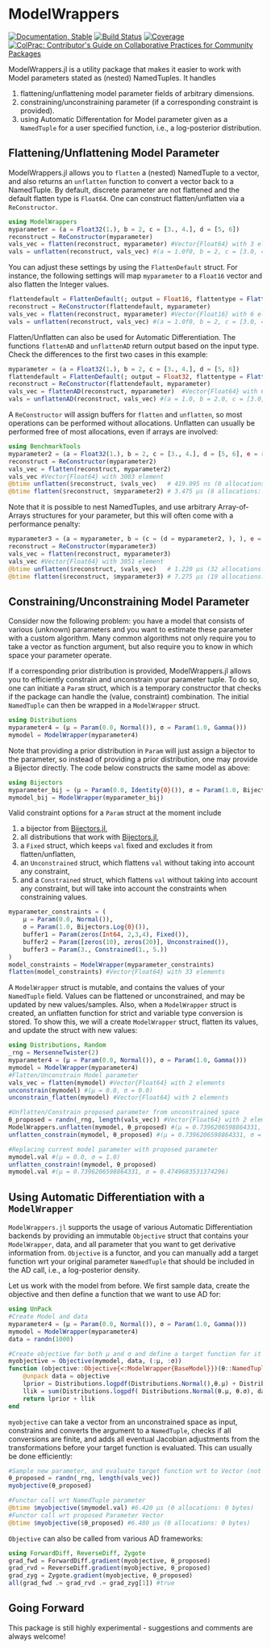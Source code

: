 # ModelWrappers

[![Documentation, Stable](https://img.shields.io/badge/docs-stable-blue.svg)](https://paschermayr.github.io/ModelWrappers.jl/)
[![Build Status](https://github.com/paschermayr/ModelWrappers.jl/actions/workflows/CI.yml/badge.svg?branch=main)](https://github.com/paschermayr/ModelWrappers.jl/actions/workflows/CI.yml?query=branch%3Amain)
[![Coverage](https://codecov.io/gh/paschermayr/ModelWrappers.jl/branch/main/graph/badge.svg)](https://codecov.io/gh/paschermayr/ModelWrappers.jl)
[![ColPrac: Contributor's Guide on Collaborative Practices for Community Packages](https://img.shields.io/badge/ColPrac-Contributor's%20Guide-blueviolet)](https://github.com/SciML/ColPrac)

ModelWrappers.jl is a utility package that makes it easier to work with Model parameters stated as (nested) NamedTuples. It handles
1. flattening/unflattening model parameter fields of arbitrary dimensions.
2. constraining/unconstraining parameter (if a corresponding constraint is provided).
3. using Automatic Differentation for Model parameter given as a `NamedTuple` for a user specified function, i.e., a log-posterior distribution.

<!---

[BaytesMCMC.jl](xxx)
[BaytesFilters.jl](xxx)
[BaytesPMCMC.jl](xxx)
[BaytesSMC.jl](xxx)
[Baytes.jl](xxx)
-->

## Flattening/Unflattening Model Parameter

ModelWrappers.jl allows you to `flatten` a (nested) NamedTuple to a vector, and also returns an `unflatten` function to convert a vector back to a NamedTuple. By default, discrete parameter are not flattened and the default flatten type is `Float64`. One can construct flatten/unflatten via a `ReConstructor`.
```julia
using ModelWrappers
myparameter = (a = Float32(1.), b = 2, c = [3., 4.], d = [5, 6])
reconstruct = ReConstructor(myparameter)
vals_vec = flatten(reconstruct, myparameter) #Vector{Float64} with 3 elements (1., 3., 4.)
vals = unflatten(reconstruct, vals_vec) #(a = 1.0f0, b = 2, c = [3.0, 4.0], d = [5, 6])
```

You can adjust these settings by using the `FlattenDefault` struct. For instance, the following settings will map `myparameter` to a `Float16` vector and also flatten the Integer values.
```julia
flattendefault = FlattenDefault(; output = Float16, flattentype = FlattenAll())
reconstruct = ReConstructor(flattendefault, myparameter)
vals_vec = flatten(reconstruct, myparameter) #Vector{Float16} with 6 elements (1., 2., 3., 4., 5., 6.)
vals = unflatten(reconstruct, vals_vec) #(a = 1.0f0, b = 2, c = [3.0, 4.0], d = [5, 6])
```

Flatten/Unflatten can also be used for Automatic Differentiation. The functions `flattenAD` and `unflattenAD` return output based on the input type. Check the differences to the first two cases in this example:
```julia
myparameter = (a = Float32(1.), b = 2, c = [3., 4.], d = [5, 6])
flattendefault = FlattenDefault(; output = Float32, flattentype = FlattenAll())
reconstruct = ReConstructor(flattendefault, myparameter)
vals_vec = flattenAD(reconstruct, myparameter)  #Vector{Float64} with 6 elements (1.00 2.00 3.00 4.00 5.00 6.00)
vals = unflattenAD(reconstruct, vals_vec) #(a = 1.0, b = 2.0, c = [3.0, 4.0], d = [5.0, 6.0])
```

A `ReConstructor` will assign buffers for `flatten` and `unflatten`, so most operations can be performed without allocations. Unflatten can usually be performed free of most allocations, even if arrays are involved:
```julia
using BenchmarkTools
myparameter2 = (a = Float32(1.), b = 2, c = [3., 4.], d = [5, 6], e = randn(1000), f = rand(1:2, 1000), g = randn(1000, 2))
reconstruct = ReConstructor(myparameter2)
vals_vec = flatten(reconstruct, myparameter2)
vals_vec #Vector{Float64} with 3003 element
@btime unflatten($reconstruct, $vals_vec)   # 419.095 ns (0 allocations: 0 bytes)
@btime flatten($reconstruct, $myparameter2) # 3.475 μs (8 allocations: 39.83 KiB)
```

Note that it is possible to nest NamedTuples, and use arbitrary Array-of-Arrays structures for your parameter, but this will often come with a performance penalty:
```julia
myparameter3 = (a = myparameter, b = (c = (d = myparameter2, ), ), e = [rand(10), rand(15), rand(20)])
reconstruct = ReConstructor(myparameter3)
vals_vec = flatten(reconstruct, myparameter3)
vals_vec #Vector{Float64} with 3051 element
@btime unflatten($reconstruct, $vals_vec)   # 1.220 μs (32 allocations: 3.19 KiB)
@btime flatten($reconstruct, $myparameter3) # 7.275 μs (19 allocations: 88.17 KiB)
```

## Constraining/Unconstraining Model Parameter

Consider now the following problem: you have a model that consists of various (unknown) parameters and you want to estimate these parameter with a custom algorithm. Many common algorithms not only require you to take a vector as function argument, but also require you to know in which space your parameter operate.

If a corresponding prior distribution is provided, ModelWrappers.jl allows you to efficiently constrain and unconstrain your parameter tuple. To do so, one can initiate a `Param` struct, which is a temporary constructor that checks if the package can handle the (value, constraint) combination. The initial `NamedTuple` can then be wrapped in a `ModelWrapper` struct.
```julia
using Distributions
myparameter4 = (μ = Param(0.0, Normal()), σ = Param(1.0, Gamma()))
mymodel = ModelWrapper(myparameter4)
```

Note that providing a prior distribution in `Param` will just assign a bijector to the parameter, so instead of providing a prior distribution, one may provide a Bijector directly. The code below constructs the same model as above:
```julia
using Bijectors
myparameter_bij = (μ = Param(0.0, Identity{0}()), σ = Param(1.0, Bijectors.Log{0}()))
mymodel_bij = ModelWrapper(myparameter_bij)
```

Valid constraint options for a `Param` struct at the moment include
1. a bijector from [Bijectors.jl](https://github.com/TuringLang/Bijectors.jl),
2. all distributions that work with [Bijectors.jl](https://github.com/TuringLang/Bijectors.jl),
3. a `Fixed` struct, which keeps `val` fixed and excludes it from flatten/unflatten,
4. an `Unconstrained` struct, which flattens `val` without taking into account any constraint,
5. and a `Constrained` struct, which flattens `val` without taking into account any constraint, but will take into account the constraints when constraining values.
```julia
myparameter_constraints = (
    μ = Param(0.0, Normal()),
    σ = Param(1.0, Bijectors.Log{0}()),
    buffer1 = Param(zeros(Int64, 2,3,4), Fixed()),
    buffer2 = Param([zeros(10), zeros(20)], Unconstrained()),
    buffer3 = Param(3., Constrained(1., 5.))
)
model_constraints = ModelWrapper(myparameter_constraints)
flatten(model_constraints) #Vector{Float64} with 33 elements
```

A `ModelWrapper` struct is mutable, and contains the values of your `NamedTuple` field. Values can be flattened or unconstrained, and may be updated by new values/samples. Also, when a `ModelWrapper` struct is created, an unflatten function for strict and variable type conversion is stored. To show this, we will a create `ModelWrapper` struct, flatten its values, and update the struct with new values:

```julia
using Distributions, Random
_rng = MersenneTwister(2)
myparameter4 = (μ = Param(0.0, Normal()), σ = Param(1.0, Gamma()))
mymodel = ModelWrapper(myparameter4)
#Flatten/Unconstrain Model parameter
vals_vec = flatten(mymodel) #Vector{Float64} with 2 elements
unconstrain(mymodel) #(μ = 0.0, σ = 0.0)
unconstrain_flatten(mymodel) #Vector{Float64} with 2 elements

#Unflatten/Constrain proposed parameter from unconstrained space
θ_proposed = randn(_rng, length(vals_vec)) #Vector{Float64} with 2 elements
ModelWrappers.unflatten(mymodel, θ_proposed) #(μ = 0.7396206598864331, σ = -0.7445071021408705)
unflatten_constrain(mymodel, θ_proposed) #(μ = 0.7396206598864331, σ = 0.4749683531374296)

#Replacing current model parameter with proposed parameter
mymodel.val #(μ = 0.0, σ = 1.0)
unflatten_constrain!(mymodel, θ_proposed)
mymodel.val #(μ = 0.7396206598864331, σ = 0.4749683531374296)
```

## Using Automatic Differentiation with a `ModelWrapper`

`ModelWrappers.jl` supports the usage of various Automatic Differentiation backends by providing an immutable `Objective` struct that contains your `ModelWrapper`, data, and all parameter that you want to get derivative information from. `Objective` is a functor, and you can manually add a target function wrt your original parameter `NamedTuple` that should be included in the AD call, i.e., a log-posterior density.

Let us work with the model from before. We first sample data, create the objective and then define a function that we want to use AD for:
```julia
using UnPack
#Create Model and data
myparameter4 = (μ = Param(0.0, Normal()), σ = Param(1.0, Gamma()))
mymodel = ModelWrapper(myparameter4)
data = randn(1000)

#Create objective for both μ and σ and define a target function for it
myobjective = Objective(mymodel, data, (:μ, :σ))
function (objective::Objective{<:ModelWrapper{BaseModel}})(θ::NamedTuple)
	@unpack data = objective
	lprior = Distributions.logpdf(Distributions.Normal(),θ.μ) + Distributions.logpdf(Distributions.Exponential(), θ.σ)
    llik = sum(Distributions.logpdf( Distributions.Normal(θ.μ, θ.σ), data[iter] ) for iter in eachindex(data))
	return lprior + llik
end
```

`myobjective` can take a vector from an unconstrained space as input, constrains and converts the argument to a `NamedTuple`, checks if all conversions are finite, and adds all eventual Jacobian adjustments from the transformations before your target function is evaluated. This can usually be done efficiently:
```julia
#Sample new parameter, and evaluate target function wrt to Vector (not NamedTuple)
θ_proposed = randn(_rng, length(vals_vec))
myobjective(θ_proposed)

#Functor call wrt NamedTuple parameter
@btime $myobjective($mymodel.val) #6.420 μs (0 allocations: 0 bytes)
#Functor call wrt proposed Parameter Vector
@btime $myobjective($θ_proposed) #6.480 μs (0 allocations: 0 bytes)
```

`Objective` can also be called from various AD frameworks:
```julia
using ForwardDiff, ReverseDiff, Zygote
grad_fwd = ForwardDiff.gradient(myobjective, θ_proposed)
grad_rvd = ReverseDiff.gradient(myobjective, θ_proposed)
grad_zyg = Zygote.gradient(myobjective, θ_proposed)
all(grad_fwd .≈ grad_rvd .≈ grad_zyg[1]) #true
```
<!---

## Using Soss.jl with ModelWrappers.jl (Experimental)

Instead of manually definining parameter distributions and a target function, ModelWrappers.jl can be used with Soss.jl to obtain all information from a Soss `@model`:

```julia
using Soss
m = @model n begin
    μ ~ Distributions.Normal()
    σ ~ Distributions.Gamma()
    data ~ Distributions.Normal(μ, σ) |> iid(n)
    return (; data)
end
posterior =  m((μ = 0.0, σ = 1.0, n = length(data))) | (data = data,)
model_soss = ModelWrapper(posterior)
objective_soss = Objective(model_soss)

grad_fwd_soss = ForwardDiff.gradient(objective_soss, θ_proposed)
grad_rvd_soss = ReverseDiff.gradient(objective_soss, θ_proposed)
grad_zyg_soss = Zygote.gradient(objective_soss, θ_proposed)
all(grad_fwd_soss .≈ grad_rvd_soss .≈ grad_zyg_soss[1]) #true

objective_soss(mymodel.val) ≈ myobjective(mymodel.val) #true
all(grad_fwd .≈ grad_rvd .≈ grad_zyg[1] .≈ grad_fwd_soss .≈ grad_rvd_soss .≈ grad_zyg_soss[1]) #true
```
-->
## Going Forward

This package is still highly experimental - suggestions and comments are always welcome!

<!---
# Citing Baytes.jl

If you use Baytes.jl for your own research, please consider citing the following publication: ...
-->
